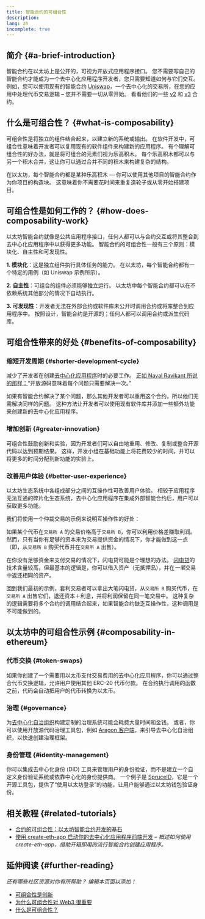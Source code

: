 ```yaml
---
title: 智能合约的可组合性
description:
lang: zh
incomplete: true
---
```


## 简介 {#a-brief-introduction}

智能合约在以太坊上是公开的，可视为开放式应用程序接口。 您不需要写自己的智能合约才能成为一个去中心化应用程序开发者，您只需要知道如何与它们交互。 例如，您可以使用现有的智能合约 [Uniswap](https://uniswap.exchange/swap)，一个去中心化的交易所，在您的应用中处理代币交易逻辑 – 您并不需要一切从零开始。 看看他们的一些 [v2](https://github.com/Uniswap/uniswap-v2-core/tree/master/contracts) 和 [v3](https://github.com/Uniswap/uniswap-v3-core/tree/main/contracts) 合约。

## 什么是可组合性？ {#what-is-composability}

可组合性是将独立的组件结合起来，以建立新的系统或输出。 在软件开发中，可组合性意味着开发者可以复用现有的软件组件来构建新的应用程序。 有个理解可组合性的好办法，就是将可组合的元素们视为乐高积木。 每个乐高积木都可以与另一个积木合并，这让你可以通过合并不同的积木来构建复杂的结构。

在以太坊，每个智能合约都是某种乐高积木 — 你可以使用其他项目的智能合约作为你项目的构造块。 这意味着你不需要花时间来重复造轮子或从零开始搭建项目。

## 可组合性是如何工作的？ {#how-does-composability-work}

以太坊智能合约就像是公共应用程序接口，任何人都可以与合约交互或将其整合到去中心化应用程序中以获得更多功能。 智能合约的可组合性一般有三个原则：模块化、自主性和可发现性。

**1. 模块化**：这是独立组件执行具体任务的能力。 在以太坊，每个智能合约都有一个特定的用例（如 Uniswap 示例所示）。

**2. 自主性**：可组合的组件必须能够独立运行。 以太坊中每个智能合约都可以在不依赖系统其他部分的情况下自动执行。

**3. 可发现性**：开发者无法在外部合约或软件库未公开时调用合约或将库整合到应用程序中。 按照设计，智能合约是开源的；任何人都可以调用合约或派生代码库。

## 可组合性带来的好处 {#benefits-of-composability}

### 缩短开发周期 {#shorter-development-cycle}

减少了开发者在创建[去中心化应用程序](/dapps/#what-are-dapps)时的必要工作。 [正如 Naval Ravikant 所说的那样：](https://twitter.com/naval/status/1444366754650656770)“开放源码意味着每个问题只需要解决一次。”

如果有智能合约解决了某个问题，那么其他开发者可以重用这个合约，所以他们无需解决同样的问题。 这种方法让开发者可以使用现有软件库并添加一些额外功能来创建新的去中心化应用程序。

### 增加创新 {#greater-innovation}

可组合性鼓励创新和实验，因为开发者们可以自由地重用、修改、复制或整合开源代码以达到预期结果。 这样，开发小组在基础功能上将花费较少的时间，并可以将更多的时间分配到新功能的实验上。

### 改善用户体验 {#better-user-experience}

以太坊生态系统中各组成部分之间的互操作性可改善用户体验。 相较于应用程序无法互通的碎片化生态系统，去中心化应用程序在集成外部智能合约后，用户可以获取更多功能。

我们将使用一个仲裁交易的示例来说明互操作性的好处：

如果某个代币在`交易所 A` 的交易价格高于`交易所 B`，你可以利用价格差赚取利润。 然而，只有当你有足够的资本来为交易提供资金的情况下，你才能做到这一点（即，从`交易所 B` 购买代币并在`交易所 A` 出售）。

在你没有足够资金来支付交易的情况下，闪电贷可能是个理想的办法。 [闪电贷](/defi/#flash-loans)的技术含量较高，但最基本的逻辑是，你可以借入资产（无抵押品），并在*一笔*交易中返还相同的资产。

回到我们最初的示例，套利交易者可以拿出大笔闪电贷，从`交易所 B` 购买代币，在`交易所 A` 出售它们，退还资本＋利息，并将利润保留在同一笔交易中。 这种复杂的逻辑需要将多个合约的调用结合起来，如果智能合约缺乏互操作性，这种调用是不可能做到的。

## 以太坊中的可组合性示例 {#composability-in-ethereum}

### 代币交换 {#token-swaps}

如果你创建了一个需要用以太币支付交易费用的去中心化应用程序，你可以通过整合代币交换逻辑，允许用户使用其他 ERC-20 代币付款。 在合约执行调用的函数之前，代码会自动把用户的代币转换为以太币。

### 治理 {#governance}

为[去中心化自治组织](/dao/)构建定制的治理系统可能会耗费大量时间和金钱。 或者，你可以使用开放源代码治理工具包，例如 [Aragon 客户端](https://client.aragon.org/)，来引导去中心化自治组织，以快速创建治理框架。

### 身份管理 {#identity-management}

你可以集成去中心化身份 (DID) 工具来管理用户的身份验证，而不是建立一个自定义身份验证系统或依靠中心化的身份提供商。 一个例子是 [SpruceID](https://www.spruceid.com/)，它是一个开源工具包，提供了“使用以太坊登录”的功能，让用户能够通过以太坊钱包验证身份。

## 相关教程 {#related-tutorials}

- [合约的可组合性：以太坊智能合约开发的基石](https://www.decentlabs.io/blog/contract-composability-the-building-blocks-of-ethereum-smart-contract-development)
- [使用 create-eth-app 启动你的去中心化应用程序前端开发](/developers/tutorials/kickstart-your-dapp-frontend-development-wth-create-eth-app/) _– 概述如何使用 create-eth-app，借助开箱即用的流行智能合约创建应用程序。_

## 延伸阅读 {#further-reading}

_还有哪些社区资源对你有所帮助？ 编辑本页面以添加！_

- [可组合性是创新](https://future.a16z.com/how-composability-unlocks-crypto-and-everything-else/)
- [为什么可组合性对 Web3 很重要](https://hackernoon.com/why-composability-matters-for-web3)
- [什么是可组合性？](https://blog.aragon.org/what-is-composability/#:~:text=Aragon,connect%20to%20every%20other%20piece.)
